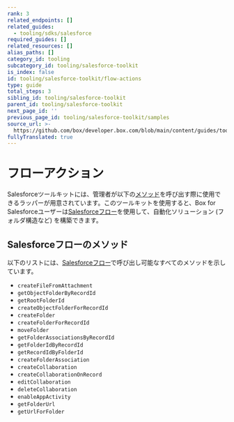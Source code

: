 ```yaml
---
rank: 3
related_endpoints: []
related_guides:
  - tooling/sdks/salesforce
required_guides: []
related_resources: []
alias_paths: []
category_id: tooling
subcategory_id: tooling/salesforce-toolkit
is_index: false
id: tooling/salesforce-toolkit/flow-actions
type: guide
total_steps: 3
sibling_id: tooling/salesforce-toolkit
parent_id: tooling/salesforce-toolkit
next_page_id: ''
previous_page_id: tooling/salesforce-toolkit/samples
source_url: >-
  https://github.com/box/developer.box.com/blob/main/content/guides/tooling/salesforce-toolkit/flow-actions.md
fullyTranslated: true
---
```

# フローアクション

Salesforceツールキットには、管理者が以下の[メソッド][methods]を呼び出す際に使用できるラッパーが用意されています。このツールキットを使用すると、Box for Salesforceユーザーは[Salesforceフロー][Salesforce Flows]を使用して、自動化ソリューション (フォルダ構造など) を構築できます。

## Salesforceフローのメソッド

以下のリストには、[Salesforceフロー][Salesforce Flows]で呼び出し可能なすべてのメソッドを示しています。

* `createFileFromAttachment`
* `getObjectFolderByRecordId`
* `getRootFolderId`
* `createObjectFolderForRecordId`
* `createFolder`
* `createFolderForRecordId`
* `moveFolder`
* `getFolderAssociationsByRecordId`
* `getFolderIdByRecordId`
* `getRecordIdByFolderId`
* `createFolderAssociation`
* `createCollaboration`
* `createCollaborationOnRecord`
* `editCollaboration`
* `deleteCollaboration`
* `enableAppActivity`
* `getFolderUrl`
* `getUrlForFolder`

[methods]: g://tooling/salesforce-toolkit/methods

[Salesforce Flows]: https://help.salesforce.com/s/articleView?id=sf.flow.htm&type=5
